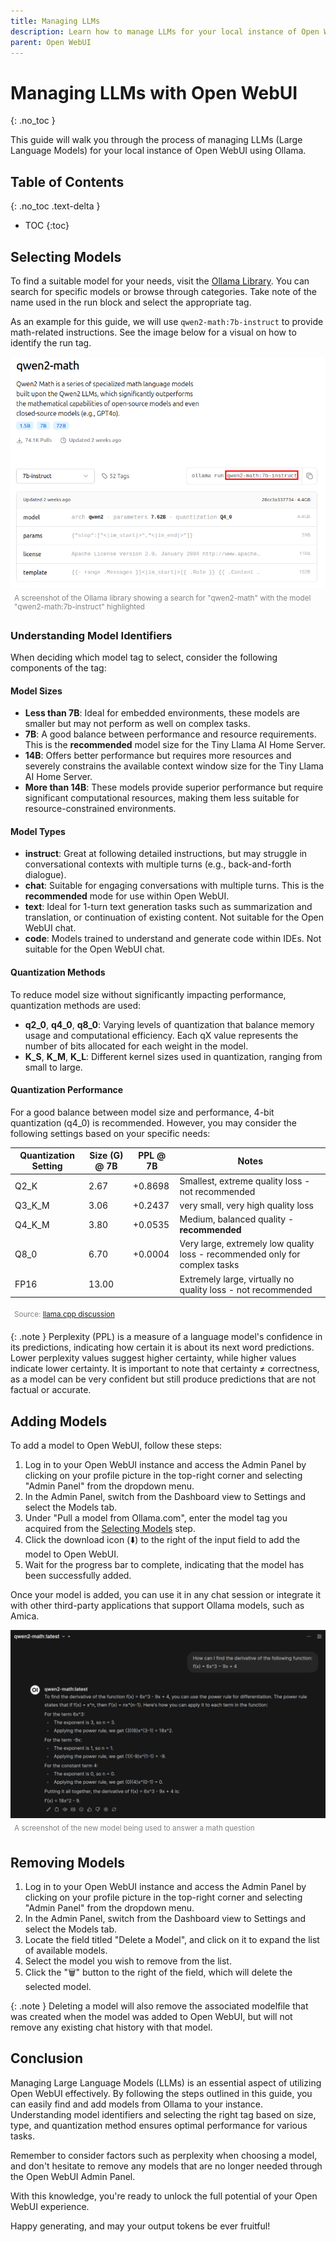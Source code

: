 ```yaml
---
title: Managing LLMs
description: Learn how to manage LLMs for your local instance of Open WebUI using Ollama.
parent: Open WebUI
---
```


# Managing LLMs with Open WebUI
{: .no_toc }

This guide will walk you through the process of managing LLMs (Large Language Models) for your local instance of Open WebUI using Ollama.

## Table of Contents
{: .no_toc .text-delta }

- TOC
{:toc}

## Selecting Models

To find a suitable model for your needs, visit the [Ollama Library](https://ollama.ai/library). You can search for specific models or browse through categories. Take note of the name used in the run block and select the appropriate tag.

As an example for this guide, we will use `qwen2-math:7b-instruct` to provide math-related instructions. See the image below for a visual on how to identify the run tag.

![A screenshot of the Ollama library showing a search for "qwen2-math" with the model "qwen2-math:7b-instruct" highlighted](./ollama_run_tag.png)
<span style="color: gray; font-size: smaller; padding: 6px; display: block;">A screenshot of the Ollama library showing a search for "qwen2-math" with the model "qwen2-math:7b-instruct" highlighted</span>

### Understanding Model Identifiers

When deciding which model tag to select, consider the following components of the tag:

#### Model Sizes

- **Less than 7B**: Ideal for embedded environments, these models are smaller but may not perform as well on complex tasks.
- **7B**: A good balance between performance and resource requirements. This is the **recommended** model size for the Tiny Llama AI Home Server.
- **14B**: Offers better performance but requires more resources and severely constrains the available context window size for the Tiny Llama AI Home Server.
- **More than 14B**: These models provide superior performance but require significant computational resources, making them less suitable for resource-constrained environments.

#### Model Types

*   **instruct**: Great at following detailed instructions, but may struggle in conversational contexts with multiple turns (e.g., back-and-forth dialogue).
*   **chat**: Suitable for engaging conversations with multiple turns. This is the **recommended** mode for use within Open WebUI.
*   **text**: Ideal for 1-turn text generation tasks such as summarization and translation, or continuation of existing content. Not suitable for the Open WebUI chat.
*   **code**: Models trained to understand and generate code within IDEs. Not suitable for the Open WebUI chat.

#### Quantization Methods

To reduce model size without significantly impacting performance, quantization methods are used:

*   **q2_0**, **q4_0**, **q8_0**: Varying levels of quantization that balance memory usage and computational efficiency. Each qX value represents the number of bits allocated for each weight in the model.
*   **K_S**, **K_M**, **K_L**: Different kernel sizes used in quantization, ranging from small to large.

#### Quantization Performance

For a good balance between model size and performance, 4-bit quantization (q4_0) is recommended. However, you may consider the following settings based on your specific needs:

| Quantization Setting | Size (G) @ 7B | PPL @ 7B | Notes                                       |
|---------------------|---------------|-----------------|---------------------------------------------|
| Q2_K                 | 2.67          | +0.8698         | Smallest, extreme quality loss - not recommended |
| Q3_K_M               | 3.06          | +0.2437         | very small, very high quality loss |
| Q4_K_M               | 3.80          | +0.0535         | Medium, balanced quality - **recommended**    |
| Q8_0                 | 6.70          | +0.0004         | Very large, extremely low quality loss - recommended only for complex tasks |
| FP16                 | 13.00         |                 | Extremely large, virtually no quality loss - not recommended |

<span style="color: gray; font-size: smaller; padding: 6px; display: block;">Source: [llama.cpp discussion](https://github.com/ggerganov/llama.cpp/discussions/2094#discussioncomment-6351796)</span>

{: .note }
Perplexity (PPL) is a measure of a language model's confidence in its predictions, indicating how certain it is about its next word predictions. Lower perplexity values suggest higher certainty, while higher values indicate lower certainty. It is important to note that certainty ≠ correctness, as a model can be very confident but still produce predictions that are not factual or accurate.

## Adding Models

To add a model to Open WebUI, follow these steps:

1. Log in to your Open WebUI instance and access the Admin Panel by clicking on your profile picture in the top-right corner and selecting "Admin Panel" from the dropdown menu.
2. In the Admin Panel, switch from the Dashboard view to Settings and select the Models tab.
3. Under "Pull a model from Ollama.com", enter the model tag you acquired from the [Selecting Models](#selecting-models) step.
4. Click the download icon (⬇️) to the right of the input field to add the model to Open WebUI.
5. Wait for the progress bar to complete, indicating that the model has been successfully added.

Once your model is added, you can use it in any chat session or integrate it with other third-party applications that support Ollama models, such as Amica.

![A screenshot of the new model being used to answer a math question](math_example.png)
<span style="color: gray; font-size: smaller; padding: 6px; display: block;">A screenshot of the new model being used to answer a math question</span>

## Removing Models

1. Log in to your Open WebUI instance and access the Admin Panel by clicking on your profile picture in the top-right corner and selecting "Admin Panel" from the dropdown menu.
2. In the Admin Panel, switch from the Dashboard view to Settings and select the Models tab.
3. Locate the field titled "Delete a Model", and click on it to expand the list of available models.
4. Select the model you wish to remove from the list.
5. Click the "🗑️" button to the right of the field, which will delete the selected model.

{: .note }
Deleting a model will also remove the associated modelfile that was created when the model was added to Open WebUI, but will not remove any existing chat history with that model.

## Conclusion

Managing Large Language Models (LLMs) is an essential aspect of utilizing Open WebUI effectively. By following the steps outlined in this guide, you can easily find and add models from Ollama to your instance. Understanding model identifiers and selecting the right tag based on size, type, and quantization method ensures optimal performance for various tasks.

Remember to consider factors such as perplexity when choosing a model, and don't hesitate to remove any models that are no longer needed through the Open WebUI Admin Panel.

With this knowledge, you're ready to unlock the full potential of your Open WebUI experience.

Happy generating, and may your output tokens be ever fruitful!
